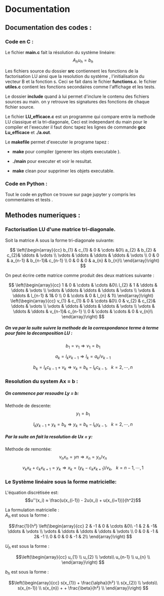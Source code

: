 # Documentation 
## Documentation des codes :
### Code en C :
Le fichier **main.c** fait la résolution du système linéaire: $$A_{h} u_{h} = b_{h}$$

Les fichiers source du dossier **src** contiennent les fonctions de la factorisation LU ainsi que la resolution du systéme , l'initialisation du vecteur B et la fonction s.
Ceci se fait dans le fichier **functions.c**. le fichier **utiles.c** contient les fonctions secondaires comme l'affichage et les tests.

Le dossier **include** quand à lui permet d'inclure le contenu des fichiers sources au main. on y retrouve les signatures des fonctions de chaque fichier source.

Le fichier **LU_efficace.c** est un programme qui compare entre la methode LU classique et la tri-diagonale, Ceci est independant du main pour le compiler et l'executer il faut donc tapez les lignes de commande **gcc Lu_efficace** et **./a.out**.

Le **makefile** permet d'executer le programe tapez :
- **make** pour compiler (generer les objets executable ).
+ **./main** pour executer et voir le resultat.
* **make** clean pour supprimer les objets executable.


### Code en Python :
Tout le code en python ce trouve sur page jupyter y compris les commentaires et tests .
## Methodes numeriques :
### Factorisation LU d'une matrice tri-diagonale.

Soit la matrice A sous la forme tri-diagonale suivante:

$$
\left(\begin{array}{cc} 
b_{1} & c_{1} & 0 & \cdots &0\\ 
a_{2} & b_{2} & c_{2}& \ddots & \vdots \\ 
\vdots  & \ddots  & \ddots  & \ddots & \vdots   \\
0 & 0 & a_{n-1} & b_{n-1}& c_{n-1} \\ 
0 & 0 & 0 & a_{n} & b_{n}\\ 
\end{array}\right)
$$ 

On peut écrire cette matrice comme produit des deux matrices suivante :

$$
\left(\begin{array}{cc} 
1 & 0 & \cdots & \cdots &0\\ 
l_{2} & 1 & \ddots & \ddots & \vdots \\ 
\vdots  & \ddots  & \ddots  & \ddots & \vdots   \\
\vdots & \ddots & l_{n-1} & 1& 0 \\ 
0 & \cdots & 0 & l_{n} & 1\\ 
\end{array}\right)
\left(\begin{array}{cc} 
v_{1} & c_{1} & 0 & \cdots &0\\ 
0 & v_{2} & c_{2}& \ddots & \vdots \\ 
\vdots  & \ddots  & \ddots  & \ddots & \vdots   \\
\vdots & \ddots & \ddots & v_{n-1}& c_{n-1} \\ 
0 & \cdots & \cdots & 0 & v_{n}\\ 
\end{array}\right)
$$ 
##### On va par la suite suivre la methode de la correspondance terme à terme pour faire la decomposition LU :

$$b_{1}=v_{1} \Rightarrow v_{1} = b_{1} $$

$$a_{k}= l_{k} v_{k−1} \Rightarrow l_{k} = a_{k}/v_{k−1}$$

$$b_{k} = l_{k} c_{k−1} + v_{k} \Rightarrow v_{k} = b_{k} − l_{k} c_{k−1}, \hspace{10pt} k = 2,\cdots, n $$

### Resolution du system Ax = b :
##### On commence par resoudre Ly = b:
Methode de descente:
$$y_{1} = b_{1}$$

$$l_{k} y_{k−1} + y_{k} = b_{k} \Rightarrow  y_{k} = b_{k} − l_{k} y_{k−1}, \hspace{10pt} k = 2, \cdots, n$$

##### Par la suite on fait la resolution de Ux = y:
Methode de remontée:
$$v_{n}x_{n} = yn \Rightarrow x_{n} = y_{n} / v_{n} $$

$$v_{k}x_{k} + c_{k}x_{k+1} = y_{k} \Rightarrow x_{k} = (y_{k} − c_{k}x_{k+1})/v_{k}, \hspace{10pt} k = n − 1,\cdots , 1$$

### Le Système linéaire sous la forme matricielle:
L'équation discrétisée est: $$u''(x_i) ≈ \frac{u(x_{i-1}) - 2u(x_i) + u(x_{i+1})}{h^2}$$


La formulation matricielle :\
$A_{h}$ est sous la forme :

$$\frac{1}{h²}
\left(\begin{array}{cc} 
2 & -1 & 0 & \cdots &0\\ 
-1 & 2 & -1& \ddots & \vdots \\ 
\vdots  & \ddots  & \ddots  & \ddots & \vdots   \\
0 & 0 & -1 & 2& -1 \\ 
0 & 0 & 0 & -1 & 2\\ 
\end{array}\right)
$$

$U_{h}$ est sous la forme :

$$\left(\begin{array}{cc} 
u_{1} \\ 
u_{2} \\ 
\vdots\\
u_{n-1} \\ 
u_{n} \\ 
\end{array}\right)
$$

$b_{h}$ est sous la forme :

$$\left(\begin{array}{cc} 
s(x_{1}) + \frac{\alpha}{h²} \\ 
s(x_{2}) \\ 
\vdots\\
s(x_{n-1}) \\ 
s(x_{n}) + + \frac{\beta}{h²} \\ 
\end{array}\right)
$$

